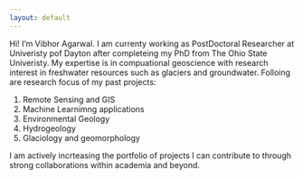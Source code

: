 ```yaml
---
layout: default
---
```


Hi! I’m Vibhor Agarwal. I am currenty working as PostDoctoral Researcher at Univeristy pof Dayton after completeing my PhD from The Ohio State Univeristy. 
My expertise is in compuational geoscience with research interest in freshwater resources such as glaciers and groundwater. Folloing are research focus of my past projects:

1. Remote Sensing and GIS
2. Machine Learnimng applications
3. Environmental Geology
4. Hydrogeology
5. Glaciology and geomorphology

I am actively incrteasing the portfolio of projects I can contribute to through strong collaborations within academia and beyond.
  
        

